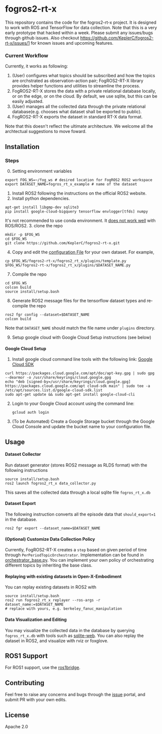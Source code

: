 
# fogros2-rt-x

This repository contains the code for the fogros2-rt-x project. It is designed to work with ROS and TensorFlow for data collection. Note that this is a very early prototype that hacked within a week. Please submit any issues/bugs through github issues. Also checkout https://github.com/KeplerC/fogros2-rt-x/issues/1 for known issues and upcoming features. 

### Current Workflow 
Currently, it works as following:
1. (User) configures what topics should be subscribed and how the topics are orchstrated 
as observation-action pair; FogROS2-RT-X library provides helper functions and utilities to streamline the process. 
2. FogROS2-RT-X stores the data with a private relational database locally, or on the edge, or on the cloud. By default, we use sqlite, but this can be easily adjusted. 
3. (User) manages all the collected data through the private relational database(e.g. chooses what dataset shall be exported to public). 
4. FogROS2-RT-X exports the dataset in standard RT-X data format. 

Note that this doesn't reflect the ultimate architecture. We welcome all the archtectual suggestions to move foward. 

## Installation 
### Steps
0. Setting environment variables
```
export FOG_WS=~/fog_ws # desired location for FogROS2 ROS2 workspace
export DATASET_NAME=fogros_rt_x_example # name of the dataset
```
1. Install ROS2 following the instructions on the official ROS2 website.
2. Install python dependencies.
```
apt-get install libgmp-dev sqlite3 
pip install google-cloud-bigquery tensorflow envlogger[tfds] numpy
```
It's not recommended to use conda environment. It [does not work well](https://docs.ros.org/en/foxy/How-To-Guides/Using-Python-Packages.html) with ROS/ROS2.
3. clone the repo
```
mkdir -p $FOG_WS
cd $FOG_WS
git clone https://github.com/KeplerC/fogros2-rt-x.git
```
4. Copy and edit the [configuration File](./fogros2-rt-x/fogros2_rt_x/plugins/$DATASET_NAME.py) for your own dataset.
For example,
```
cp $FOG_WS/fogros2-rt-x/fogros2_rt_x/plugins/template.py $FOG_WS/fogros2-rt-x/fogros2_rt_x/plugins/$DATASET_NAME.py 
```

7. Compile the repo
```
cd $FOG_WS
colcon build
source install/setup.bash
```

8. Generate ROS2 message files for the tensorflow dataset types and re-compile the repo
```
ros2 fgr config --dataset=$DATASET_NAME
colcon build
```
Note that `DATASET_NAME` should match the file name under `plugins` directory. 

9. Setup google cloud with Google Cloud Setup instructions (see below)

#### Google Cloud Setup

1. Install google cloud command line tools with the following link: [Google Cloud SDK](https://cloud.google.com/sdk/docs/install#deb)
```
curl https://packages.cloud.google.com/apt/doc/apt-key.gpg | sudo gpg --dearmor -o /usr/share/keyrings/cloud.google.gpg
echo "deb [signed-by=/usr/share/keyrings/cloud.google.gpg] https://packages.cloud.google.com/apt cloud-sdk main" | sudo tee -a /etc/apt/sources.list.d/google-cloud-sdk.list
sudo apt-get update && sudo apt-get install google-cloud-cli
```
2. Login to your Google Cloud account using the command line:
    ```
    gcloud auth login
    ```
3. (To be Automated) Create a Google Storage bucket through the Google Cloud Console and update the bucket name to your configuration file.

## Usage 
#### Dataset Collector
Run dataset generator (stores ROS2 message as RLDS format) with the following instructions
```
source install/setup.bash
ros2 launch fogros2_rt_x data_collector.py
```
This saves all the collected data through a local sqlite file `fogros_rt_x.db`

#### Dataset Export
The following instruction converts all the episode data that `should_export=1` in the database. 
```
ros2 fgr export --dataset_name=$DATASET_NAME
```

#### (Optional) Customize Data Collection Policy
Currently, FogROS2-RT-X creates a `step` based on given period of time through `PerPeriodTopicOrchestrator`. 
Implementation can be found in [orchestrator_base.py](./fogros2-rt-x/fogros2_rt_x/plugins/orchestrator_base.py). 
You can implement your own policy of orchestrating different topics by inheriting the base class. 

#### Replaying with existing datasets in Open-X-Embodiment
You can replay existing datasets in ROS2 with 
```
source install/setup.bash
ros2 run fogros2_rt_x replayer --ros-args -r dataset_name:=$DATASET_NAME 
# replace with yours, e.g. berkeley_fanuc_manipulation
```

#### Data Visualization and Editing 
You may visualize the collected data in the database by querying `fogros_rt_x.db` with tools such as [sqlite-web](https://github.com/coleifer/sqlite-web). You can also replay the dataset in ROS2, and visualize with rviz or foxglove. 


## ROS1 Support 

For ROS1 support, use the [ros1bridge](https://github.com/ros2/ros1_bridge).


## Contributing

Feel free to raise any concerns and bugs through the [issue](https://github.com/KeplerC/fogros2-rt-x/issues) portal, and submit PR with your own edits. 

## License

Apache 2.0
